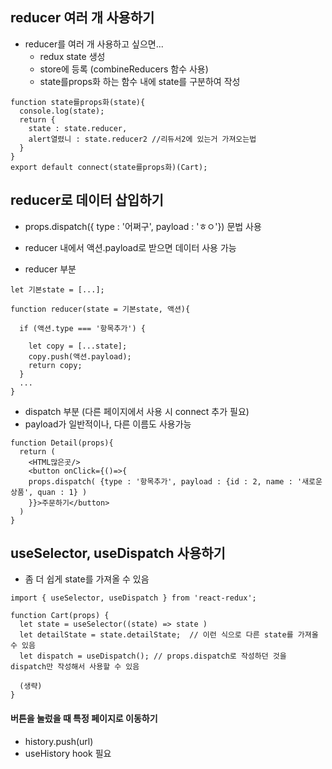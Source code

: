 ## reducer 여러 개 사용하기
- reducer를 여러 개 사용하고 싶으면... 
  - redux state 생성
  - store에 등록 (combineReducers 함수 사용)
  - state를props화 하는 함수 내에 state를 구분하여 작성

```
function state를props화(state){
  console.log(state);
  return {
    state : state.reducer,
    alert열렸니 : state.reducer2 //리듀서2에 있는거 가져오는법
  }
}
export default connect(state를props화)(Cart);
```

## reducer로 데이터 삽입하기
- props.dispatch({ type : '어쩌구', payload : 'ㅎㅇ'}) 문법 사용
- reducer 내에서 액션.payload로 받으면 데이터 사용 가능

- reducer 부분
```
let 기본state = [...];

function reducer(state = 기본state, 액션){

  if (액션.type === '항목추가') {

    let copy = [...state];
    copy.push(액션.payload);
    return copy;
  }
  ...
}  
```

- dispatch 부분 (다른 페이지에서 사용 시 connect 추가 필요)
- payload가 일반적이나, 다른 이름도 사용가능
```
function Detail(props){
  return (
    <HTML많은곳/>
    <button onClick={()=>{ 
    props.dispatch( {type : '항목추가', payload : {id : 2, name : '새로운상품', quan : 1} )
    }}>주문하기</button>
  )
}
```

## useSelector, useDispatch 사용하기
- 좀 더 쉽게 state를 가져올 수 있음

```
import { useSelector, useDispatch } from 'react-redux';

function Cart(props) {
  let state = useSelector((state) => state )
  let detailState = state.detailState;  // 이런 식으로 다른 state를 가져올 수 있음
  let dispatch = useDispatch(); // props.dispatch로 작성하던 것을 dispatch만 작성해서 사용할 수 있음
  
  (생략)
} 
```

#### 버튼을 눌렀을 때 특정 페이지로 이동하기
- history.push(url)
- useHistory hook 필요









